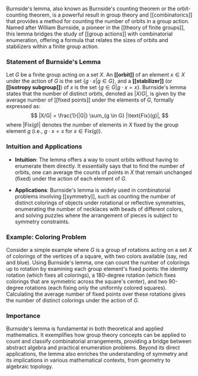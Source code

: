 Burnside's lemma, also known as Burnside's counting theorem or the orbit-counting theorem, is a powerful result in group theory and [[combinatorics]] that provides a method for counting the number of orbits in a group action. Named after William Burnside, a pioneer in the [[theory of finite groups]], this lemma bridges the study of [[group actions]] with combinatorial enumeration, offering a formula that relates the sizes of orbits and stabilizers within a finite group action.

### Statement of Burnside's Lemma

Let $G$ be a finite group acting on a set $X$. An **[[orbit]]** of an element $x \in X$ under the action of $G$ is the set $\{g \cdot x | g \in G\}$, and a **[[stabilizer]]** (or **[[isotropy subgroup]]**) of $x$ is the set $\{g \in G | g \cdot x = x\}$. Burnside's lemma states that the number of distinct orbits, denoted as $|X/G|$, is given by the average number of [[fixed points]] under the elements of $G$, formally expressed as:
$$
|X/G| = \frac{1}{|G|} \sum_{g \in G} |\text{Fix}(g)|,
$$
where $|\text{Fix}(g)|$ denotes the number of elements in $X$ fixed by the group element $g$ (i.e., $g \cdot x = x$ for $x \in \text{Fix}(g)$).

### Intuition and Applications

- **Intuition**: The lemma offers a way to count orbits without having to enumerate them directly. It essentially says that to find the number of orbits, one can average the counts of points in $X$ that remain unchanged (fixed) under the action of each element of $G$.

- **Applications**: Burnside's lemma is widely used in combinatorial problems involving [[symmetry]], such as counting the number of distinct colorings of objects under rotational or reflective symmetries, enumerating the number of necklaces with beads of different colors, and solving puzzles where the arrangement of pieces is subject to symmetry constraints.

### Example: Coloring Problem

Consider a simple example where $G$ is a group of rotations acting on a set $X$ of colorings of the vertices of a square, with two colors available (say, red and blue). Using Burnside's lemma, one can count the number of colorings up to rotation by examining each group element's fixed points: the identity rotation (which fixes all colorings), a 180-degree rotation (which fixes colorings that are symmetric across the square's center), and two 90-degree rotations (each fixing only the uniformly colored squares). Calculating the average number of fixed points over these rotations gives the number of distinct colorings under the action of $G$.

### Importance

Burnside's lemma is fundamental in both theoretical and applied mathematics. It exemplifies how group theory concepts can be applied to count and classify combinatorial arrangements, providing a bridge between abstract algebra and practical enumeration problems. Beyond its direct applications, the lemma also enriches the understanding of symmetry and its implications in various mathematical contexts, from geometry to algebraic topology.